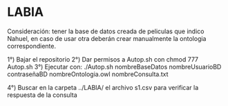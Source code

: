 # LABIA
Consideración: tener la base de datos creada de peliculas que indico Nahuel, en caso de usar otra deberán crear manualmente la 
ontologia correspondiente.

1°) Bajar el repositorio
2°) Dar permisos a Autop.sh con
      chmod 777 Autop.sh
3°) Ejecutar con:
      ./Autop.sh nombreBaseDatos nombreUsuarioBD contraseñaBD nombreOntologia.owl nombreConsulta.txt
      
4°) Buscar en la carpeta ../LABIA/ el archivo s1.csv para verificar la respuesta de la consulta
